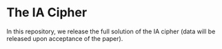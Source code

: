 # The IA Cipher

In this repository, we release the full solution of the IA cipher (data will be released upon acceptance of the paper).
